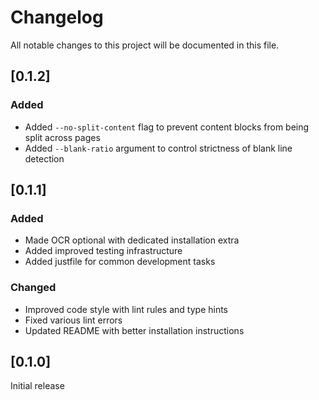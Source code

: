 # Changelog

All notable changes to this project will be documented in this file.

## [0.1.2]

### Added
- Added `--no-split-content` flag to prevent content blocks from being split across pages
- Added `--blank-ratio` argument to control strictness of blank line detection


## [0.1.1]

### Added
- Made OCR optional with dedicated installation extra
- Added improved testing infrastructure
- Added justfile for common development tasks

### Changed
- Improved code style with lint rules and type hints
- Fixed various lint errors
- Updated README with better installation instructions

## [0.1.0]

Initial release
